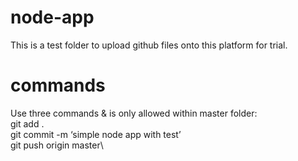 # node-app
This is a test folder to upload github files onto this platform for trial.

# commands
Use three commands & is only allowed within master folder:\
git add .\
git commit -m ‘simple node app with test’\
git push origin master\